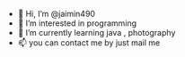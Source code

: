 - 👋 Hi, I’m @jaimin490
- 👀 I’m interested in programming
- 🌱 I’m currently learning java , photography
- 📫 you can contact me by just mail me

<!---
jaimin490/jaimin490 is a ✨ special ✨ repository because its `README.md` (this file) appears on your GitHub profile.
You can click the Preview link to take a look at your changes.
--->
